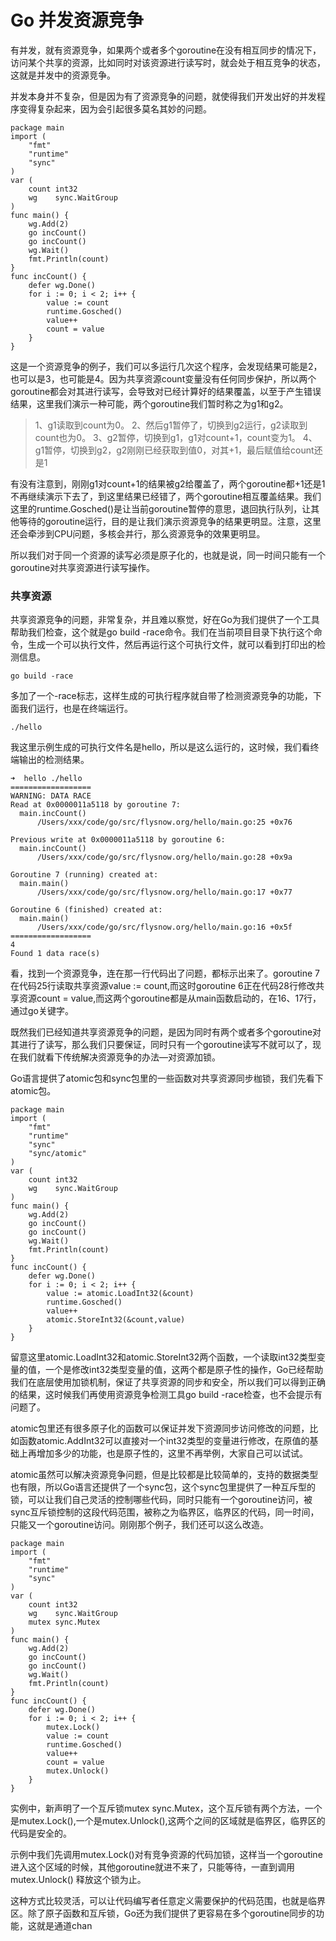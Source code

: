 # Go 并发资源竞争
有并发，就有资源竞争，如果两个或者多个goroutine在没有相互同步的情况下，访问某个共享的资源，比如同时对该资源进行读写时，就会处于相互竞争的状态，这就是并发中的资源竞争。

并发本身并不复杂，但是因为有了资源竞争的问题，就使得我们开发出好的并发程序变得复杂起来，因为会引起很多莫名其妙的问题。
~~~
package main
import (
    "fmt"
    "runtime"
    "sync"
)
var (
    count int32
    wg    sync.WaitGroup
)
func main() {
    wg.Add(2)
    go incCount()
    go incCount()
    wg.Wait()
    fmt.Println(count)
}
func incCount() {
    defer wg.Done()
    for i := 0; i < 2; i++ {
        value := count
        runtime.Gosched()
        value++
        count = value
    }
}
~~~
这是一个资源竞争的例子，我们可以多运行几次这个程序，会发现结果可能是2，也可以是3，也可能是4。因为共享资源count变量没有任何同步保护，所以两个goroutine都会对其进行读写，会导致对已经计算好的结果覆盖，以至于产生错误结果，这里我们演示一种可能，两个goroutine我们暂时称之为g1和g2。
> 1、g1读取到count为0。
   2、然后g1暂停了，切换到g2运行，g2读取到count也为0。
   3、g2暂停，切换到g1，g1对count+1，count变为1。
  4、g1暂停，切换到g2，g2刚刚已经获取到值0，对其+1，最后赋值给count还是1

有没有注意到，刚刚g1对count+1的结果被g2给覆盖了，两个goroutine都+1还是1
不再继续演示下去了，到这里结果已经错了，两个goroutine相互覆盖结果。我们这里的runtime.Gosched()是让当前goroutine暂停的意思，退回执行队列，让其他等待的goroutine运行，目的是让我们演示资源竞争的结果更明显。注意，这里还会牵涉到CPU问题，多核会并行，那么资源竞争的效果更明显。

所以我们对于同一个资源的读写必须是原子化的，也就是说，同一时间只能有一个goroutine对共享资源进行读写操作。

### 共享资源
共享资源竞争的问题，非常复杂，并且难以察觉，好在Go为我们提供了一个工具帮助我们检查，这个就是go build -race命令。我们在当前项目目录下执行这个命令，生成一个可以执行文件，然后再运行这个可执行文件，就可以看到打印出的检测信息。
~~~
go build -race
~~~
多加了一个-race标志，这样生成的可执行程序就自带了检测资源竞争的功能，下面我们运行，也是在终端运行。
~~~
./hello
~~~
我这里示例生成的可执行文件名是hello，所以是这么运行的，这时候，我们看终端输出的检测结果。
~~~
➜  hello ./hello       
==================
WARNING: DATA RACE
Read at 0x0000011a5118 by goroutine 7:
  main.incCount()
      /Users/xxx/code/go/src/flysnow.org/hello/main.go:25 +0x76

Previous write at 0x0000011a5118 by goroutine 6:
  main.incCount()
      /Users/xxx/code/go/src/flysnow.org/hello/main.go:28 +0x9a

Goroutine 7 (running) created at:
  main.main()
      /Users/xxx/code/go/src/flysnow.org/hello/main.go:17 +0x77

Goroutine 6 (finished) created at:
  main.main()
      /Users/xxx/code/go/src/flysnow.org/hello/main.go:16 +0x5f
==================
4
Found 1 data race(s)
~~~
看，找到一个资源竞争，连在那一行代码出了问题，都标示出来了。goroutine 7在代码25行读取共享资源value := count,而这时goroutine 6正在代码28行修改共享资源count = value,而这两个goroutine都是从main函数启动的，在16、17行，通过go关键字。

既然我们已经知道共享资源竞争的问题，是因为同时有两个或者多个goroutine对其进行了读写，那么我们只要保证，同时只有一个goroutine读写不就可以了，现在我们就看下传统解决资源竞争的办法—对资源加锁。

Go语言提供了atomic包和sync包里的一些函数对共享资源同步枷锁，我们先看下atomic包。
~~~
package main
import (
    "fmt"
    "runtime"
    "sync"
    "sync/atomic"
)
var (
    count int32
    wg    sync.WaitGroup
)
func main() {
    wg.Add(2)
    go incCount()    
    go incCount()
    wg.Wait()
    fmt.Println(count)
}
func incCount() {
    defer wg.Done()    
    for i := 0; i < 2; i++ {
        value := atomic.LoadInt32(&count)
        runtime.Gosched()
        value++
        atomic.StoreInt32(&count,value)
    }
}
~~~
留意这里atomic.LoadInt32和atomic.StoreInt32两个函数，一个读取int32类型变量的值，一个是修改int32类型变量的值，这两个都是原子性的操作，Go已经帮助我们在底层使用加锁机制，保证了共享资源的同步和安全，所以我们可以得到正确的结果，这时候我们再使用资源竞争检测工具go build -race检查，也不会提示有问题了。

atomic包里还有很多原子化的函数可以保证并发下资源同步访问修改的问题，比如函数atomic.AddInt32可以直接对一个int32类型的变量进行修改，在原值的基础上再增加多少的功能，也是原子性的，这里不再举例，大家自己可以试试。

atomic虽然可以解决资源竞争问题，但是比较都是比较简单的，支持的数据类型也有限，所以Go语言还提供了一个sync包，这个sync包里提供了一种互斥型的锁，可以让我们自己灵活的控制哪些代码，同时只能有一个goroutine访问，被sync互斥锁控制的这段代码范围，被称之为临界区，临界区的代码，同一时间，只能又一个goroutine访问。刚刚那个例子，我们还可以这么改造。
~~~
package main
import (
    "fmt"
    "runtime"
    "sync"
)
var (
    count int32
    wg    sync.WaitGroup
    mutex sync.Mutex
)
func main() {
    wg.Add(2)
    go incCount()    
    go incCount()
    wg.Wait()
    fmt.Println(count)
}
func incCount() {
    defer wg.Done()    
    for i := 0; i < 2; i++ {
        mutex.Lock()
        value := count
        runtime.Gosched()
        value++
        count = value
        mutex.Unlock()
    }
}
~~~
实例中，新声明了一个互斥锁mutex sync.Mutex，这个互斥锁有两个方法，一个是mutex.Lock(),一个是mutex.Unlock(),这两个之间的区域就是临界区，临界区的代码是安全的。

示例中我们先调用mutex.Lock()对有竞争资源的代码加锁，这样当一个goroutine进入这个区域的时候，其他goroutine就进不来了，只能等待，一直到调用mutex.Unlock() 释放这个锁为止。

这种方式比较灵活，可以让代码编写者任意定义需要保护的代码范围，也就是临界区。除了原子函数和互斥锁，Go还为我们提供了更容易在多个goroutine同步的功能，这就是通道chan

